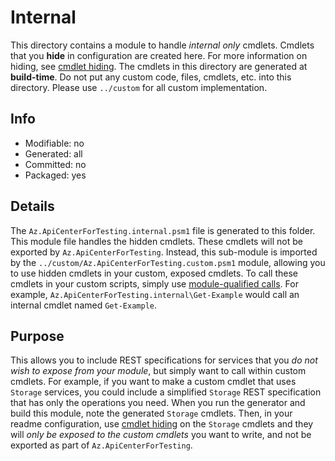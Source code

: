 # Internal
This directory contains a module to handle *internal only* cmdlets. Cmdlets that you **hide** in configuration are created here. For more information on hiding, see [cmdlet hiding](https://github.com/Azure/autorest.powershell/blob/main/docs/directives.md#cmdlet-hiding-exportation-suppression). The cmdlets in this directory are generated at **build-time**. Do not put any custom code, files, cmdlets, etc. into this directory. Please use `../custom` for all custom implementation.

## Info
- Modifiable: no
- Generated: all
- Committed: no
- Packaged: yes

## Details
The `Az.ApiCenterForTesting.internal.psm1` file is generated to this folder. This module file handles the hidden cmdlets. These cmdlets will not be exported by `Az.ApiCenterForTesting`. Instead, this sub-module is imported by the `../custom/Az.ApiCenterForTesting.custom.psm1` module, allowing you to use hidden cmdlets in your custom, exposed cmdlets. To call these cmdlets in your custom scripts, simply use [module-qualified calls](https://learn.microsoft.com/powershell/module/microsoft.powershell.core/about/about_command_precedence?view=powershell-6#qualified-names). For example, `Az.ApiCenterForTesting.internal\Get-Example` would call an internal cmdlet named `Get-Example`.

## Purpose
This allows you to include REST specifications for services that you *do not wish to expose from your module*, but simply want to call within custom cmdlets. For example, if you want to make a custom cmdlet that uses `Storage` services, you could include a simplified `Storage` REST specification that has only the operations you need. When you run the generator and build this module, note the generated `Storage` cmdlets. Then, in your readme configuration, use [cmdlet hiding](https://github.com/Azure/autorest/blob/master/docs/powershell/options.md#cmdlet-hiding-exportation-suppression) on the `Storage` cmdlets and they will *only be exposed to the custom cmdlets* you want to write, and not be exported as part of `Az.ApiCenterForTesting`.
